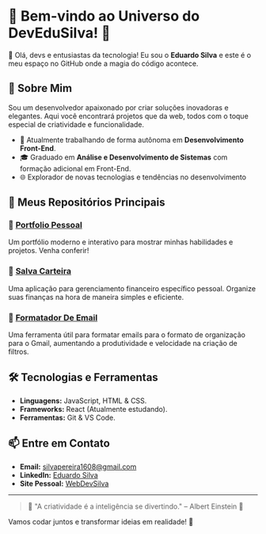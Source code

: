 # 🌟 Bem-vindo ao Universo do DevEduSilva! 🌟

👋 Olá, devs e entusiastas da tecnologia! Eu sou o **Eduardo Silva** e este é o meu espaço no GitHub onde a magia do código acontece.

## 🚀 Sobre Mim

Sou um desenvolvedor apaixonado por criar soluções inovadoras e elegantes. Aqui você encontrará projetos que da web, todos com o toque especial de criatividade e funcionalidade.

- 💼 Atualmente trabalhando de forma autônoma em **Desenvolvimento Front-End**.
- 🎓 Graduado em **Análise e Desenvolvimento de Sistemas** com formação adicional em Front-End.
- 🌐 Explorador de novas tecnologias e tendências no desenvolvimento

## 🌈 Meus Repositórios Principais

### 📂 [Portfolio Pessoal](https://github.com/DevEduSilva/Portfolio-atualizado)
Um portfólio moderno e interativo para mostrar minhas habilidades e projetos. Venha conferir!

### 📂 [Salva Carteira](https://github.com/DevEduSilva/SalvaCarteira)
Uma aplicação para gerenciamento financeiro específico pessoal. Organize suas finanças na hora de maneira simples e eficiente.

### 📂 [Formatador De Email](https://github.com/DevEduSilva/FORMATADOR-DO-GMAIL)
Uma ferramenta útil para formatar emails para o formato de organização para o Gmail, aumentando a produtividade e velocidade na criação de filtros.

## 🛠️ Tecnologias e Ferramentas

- **Linguagens:** JavaScript, HTML & CSS.
- **Frameworks:** React (Atualmente estudando).
- **Ferramentas:** Git & VS Code.

## 📫 Entre em Contato

- **Email:** silvapereira1608@gmail.com
- **LinkedIn:** [Eduardo Silva](https://www.linkedin.com/in/eduardo-s-b653b6196/)
- **Site Pessoal:** [WebDevSilva](https://www.webdevsilva.com/)

---

> 🌟 "A criatividade é a inteligência se divertindo." – Albert Einstein 🌟

Vamos codar juntos e transformar ideias em realidade! 🚀
